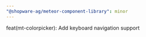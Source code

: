 ```yaml
---
"@shopware-ag/meteor-component-library": minor
---
```


feat(mt-colorpicker): Add keyboard navigation support

